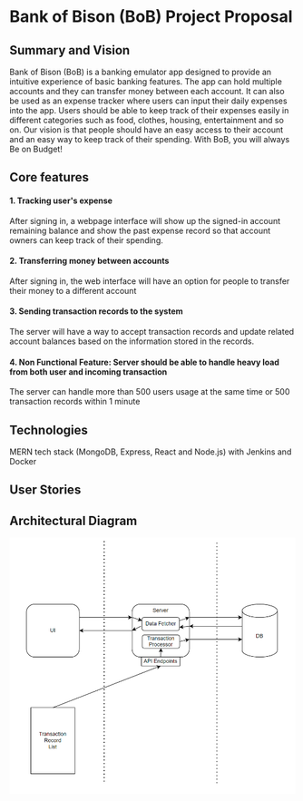 # Bank of Bison (BoB) Project Proposal

## Summary and Vision

Bank of Bison (BoB) is a banking emulator app designed to provide an intuitive experience of basic banking features. The app can hold multiple accounts and they can transfer money between each account. It can also be used as an expense tracker where users can input their daily expenses into the app. Users should be able to keep track of their expenses easily in different categories such as food, clothes, housing, entertainment and so on. Our vision is that people should have an easy access to their account and an easy way to keep track of their spending. With BoB, you will always Be on Budget!

## Core features
#### 1. Tracking user's expense
After signing in, a webpage interface will show up the signed-in account remaining balance and show the past expense record so that account owners can keep track of their spending.

#### 2. Transferring money between accounts 
After signing in, the web interface will have an option for people to transfer their money to a different account

#### 3. Sending transaction records to the system

The server will have a way to accept transaction records and update related account balances based on the information stored in the records.

#### 4. Non Functional Feature: Server should be able to handle heavy load from both user and incoming transaction

The server can handle more than 500 users usage at the same time or 500 transaction records within 1 minute

## Technologies

MERN tech stack (MongoDB, Express, React and Node.js) with Jenkins and Docker

## User Stories

## Architectural Diagram

![This is the Architectural Diagram](/ArchitecturalDiagram.png)
